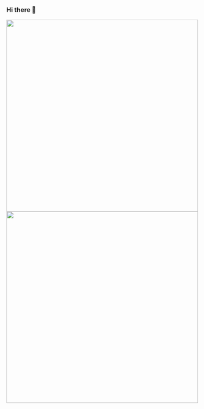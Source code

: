 ### Hi there 👋

<img src="https://github-readme-stats.vercel.app/api?username=alexandrejry&show_icons=true&theme=slateorange" width="500">
<img src="https://github-readme-stats.vercel.app/api/top-langs/?username=alexandrejry&show_icons=true&theme=slateorange" width="500">
